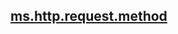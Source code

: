 ## [ms.http.request.method](https://github.com/linkedin/data-integration-library/blob/master/docs/parameters/ms.http.request.method.md)
